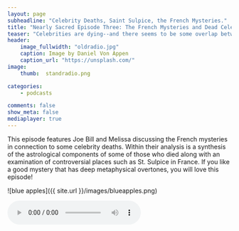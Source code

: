 ```yaml
---
layout: page
subheadline: "Celebrity Deaths, Saint Sulpice, the French Mysteries."
title: "Nearly Sacred Episode Three: The French Mysteries and Dead Celebrities"
teaser: "Celebrities are dying--and there seems to be some overlap between their deaths and the French Mysteries. What is it?"
header:
    image_fullwidth: "oldradio.jpg"
    caption: Image by Daniel Von Appen
    caption_url: "https://unsplash.com/"
image:
    thumb:  standradio.png

categories:
    - podcasts

comments: false
show_meta: false
mediaplayer: true
---
```


This episode features Joe Bill and Melissa discussing the French mysteries in connection to some celebrity deaths. Within their analysis is a synthesis of the astrological components of some of those who died along with an examination of controversial places such as St. Sulpice in France. If you like a good mystery that has deep metaphysical overtones, you will love this episode!

![blue apples]({{ site.url }}/images/blueapples.png)

<audio src="https://ia601501.us.archive.org/16/items/NearlySacred/NearlySacredEpisode3.mp3" type="audio/mp3" controls="controls"></audio>




